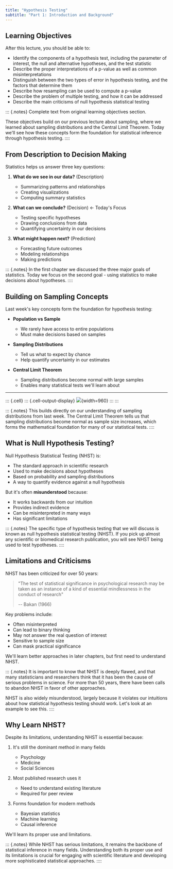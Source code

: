 ```yaml
---
title: "Hypothesis Testing"
subtitle: "Part 1: Introduction and Background"
---
```







## Learning Objectives

After this lecture, you should be able to:

- Identify the components of a hypothesis test, including the parameter of interest, the null and alternative hypotheses, and the test statistic
- Describe the proper interpretations of a p-value as well as common misinterpretations
- Distinguish between the two types of error in hypothesis testing, and the factors that determine them
- Describe how resampling can be used to compute a p-value
- Describe the problem of multiple testing, and how it can be addressed
- Describe the main criticisms of null hypothesis statistical testing

::: {.notes}
Complete text from original learning objectives section.

These objectives build on our previous lecture about sampling, where we learned about sampling distributions and the Central Limit Theorem. Today we'll see how these concepts form the foundation for statistical inference through hypothesis testing.
::::

## From Description to Decision Making

Statistics helps us answer three key questions:

1. **What do we see in our data?** (Description)
   - Summarizing patterns and relationships
   - Creating visualizations
   - Computing summary statistics

2. **What can we conclude?** (Decision) ← Today's Focus
   - Testing specific hypotheses
   - Drawing conclusions from data
   - Quantifying uncertainty in our decisions

3. **What might happen next?** (Prediction)
   - Forecasting future outcomes
   - Modeling relationships
   - Making predictions

::: {.notes}
In the first chapter we discussed the three major goals of statistics. Today we focus on the second goal - using statistics to make decisions about hypotheses.
::::

## Building on Sampling Concepts

Last week's key concepts form the foundation for hypothesis testing:

- **Population vs Sample**
  - We rarely have access to entire populations
  - Must make decisions based on samples

- **Sampling Distributions**
  - Tell us what to expect by chance
  - Help quantify uncertainty in our estimates

- **Central Limit Theorem**
  - Sampling distributions become normal with large samples
  - Enables many statistical tests we'll learn about

---




::: {.cell}
::: {.cell-output-display}
![](01-intro-slides_files/figure-revealjs/sampling-to-inference-1.png){width=960}
:::
:::




::: {.notes}
This builds directly on our understanding of sampling distributions from last week. The Central Limit Theorem tells us that sampling distributions become normal as sample size increases, which forms the mathematical foundation for many of our statistical tests.
::::

## What is Null Hypothesis Testing?

Null Hypothesis Statistical Testing (NHST) is:

- The standard approach in scientific research
- Used to make decisions about hypotheses
- Based on probability and sampling distributions
- A way to quantify evidence against a null hypothesis

But it's often **misunderstood** because:

- It works backwards from our intuition
- Provides indirect evidence
- Can be misinterpreted in many ways
- Has significant limitations

::: {.notes}
The specific type of hypothesis testing that we will discuss is known as null hypothesis statistical testing (NHST). If you pick up almost any scientific or biomedical research publication, you will see NHST being used to test hypotheses.
::::

## Limitations and Criticisms

NHST has been criticized for over 50 years:

> "The test of statistical significance in psychological research may be taken as an instance of a kind of essential mindlessness in the conduct of research" 
> 
> -- Bakan (1966)

Key problems include:

- Often misinterpreted
- Can lead to binary thinking
- May not answer the real question of interest
- Sensitive to sample size
- Can mask practical significance

We'll learn better approaches in later chapters, but first need to understand NHST.

::: {.notes}
It is important to know that NHST is deeply flawed, and that many statisticians and researchers think that it has been the cause of serious problems in science. For more than 50 years, there have been calls to abandon NHST in favor of other approaches.

NHST is also widely misunderstood, largely because it violates our intuitions about how statistical hypothesis testing should work. Let's look at an example to see this.
::::

## Why Learn NHST?

Despite its limitations, understanding NHST is essential because:

1. It's still the dominant method in many fields
   - Psychology
   - Medicine
   - Social Sciences

2. Most published research uses it
   - Need to understand existing literature
   - Required for peer review

3. Forms foundation for modern methods
   - Bayesian statistics
   - Machine learning
   - Causal inference

We'll learn its proper use and limitations.

::: {.notes}
While NHST has serious limitations, it remains the backbone of statistical inference in many fields. Understanding both its proper use and its limitations is crucial for engaging with scientific literature and developing more sophisticated statistical approaches.
::::

